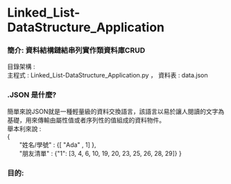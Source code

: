 # Linked_List-DataStructure_Application
### 簡介: 資料結構鏈結串列實作類資料庫CRUD
目錄架構 : <br>
主程式 : Linked_List-DataStructure_Application.py ， 資料表 : data.json
### .JSON 是什麼?<br>
簡單來說JSON就是一種輕量級的資料交換語言，該語言以易於讓人閱讀的文字為基礎，用來傳輸由屬性值或者序列性的值組成的資料物件。<br>
舉本利來說 : <br>
{<br>
&emsp;&emsp;"姓名/學號" : {[ "Ada" , 1] },<br>
&emsp;&emsp;"朋友清單" : {"1": [3, 4, 6, 10, 19, 20, 23, 25, 26, 28, 29]}
}
### 目的: 
